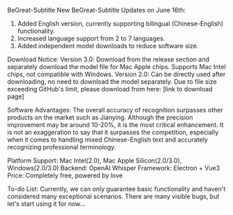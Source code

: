 
BeGreat-Subtitle
New BeGreat-Subtitle Updates on June 16th:
1. Added English version, currently supporting bilingual (Chinese-English) functionality.
2. Increased language support from 2 to 7 languages.
3. Added independent model downloads to reduce software size.

Download Notice:
Version 3.0: Download from the release section and separately download the model file for Mac Apple chips. Supports Mac Intel chips, not compatible with Windows.
Version 2.0: Can be directly used after downloading, no need to download the model separately. Due to file size exceeding GitHub's limit, please download from here: [link to download page]

Software Advantages:
  The overall accuracy of recognition surpasses other products on the market such as Jianying. Although the precision improvement may be around 10-20%, it is the most critical enhancement. It is not an exaggeration to say that it surpasses the competition, especially when it comes to handling mixed Chinese-English text and accurately recognizing professional terminology.

Platform Support: Mac Intel(2.0), Mac Apple Silicon(2.0/3.0), Windows(2.0/3.0)
Backend: OpenAI Whisper
Framework: Electron + Vue3
Price: Completely free, powered by love

To-do List:
  Currently, we can only guarantee basic functionality and haven't considered many exceptional scenarios.
  There are many visible bugs, but let's start using it for now...
